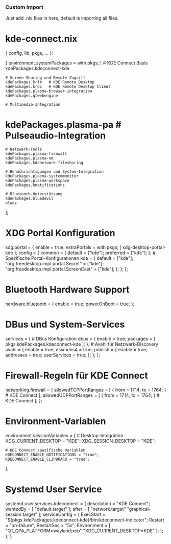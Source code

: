 ### Custom Import

Just add .nix files in here, default is importing all files.

# kde-connect.nix
{ config, lib, pkgs, ... }:

{
  environment.systemPackages = with pkgs; [
    # KDE Connect Basis
    kdePackages.kdeconnect-kde
    
    # Screen Sharing und Remote-Zugriff
    kdePackages.krfb   # KDE Remote Desktop
    kdePackages.krdc   # KDE Remote Desktop Client
    kdePackages.plasma-browser-integration
    kdePackages.qtwebengine
    
    # Multimedia-Integration
#    kdePackages.plasma-pa  # Pulseaudio-Integration
    
    # Netzwerk-Tools
    kdePackages.plasma-firewall
    kdePackages.plasma-nm
    kdePackages.kdenetwork-filesharing
    
    # Benachrichtigungen und System-Integration
    kdePackages.plasma-systemmonitor
    kdePackages.plasma-workspace
    kdePackages.knotifications
    
    # Bluetooth-Unterstützung
    kdePackages.bluedevil
    bluez
  ];

  # XDG Portal Konfiguration
  xdg.portal = {
    enable = true;
    extraPortals = with pkgs; [
      xdg-desktop-portal-kde
    ];
    config = {
      common = {
        default = ["kde"];
        preferred = ["kde"];
      };
      # Spezifische Portal-Konfigurationen
      kde = {
        default = ["kde"];
        "org.freedesktop.impl.portal.Secret" = ["kde"];
        "org.freedesktop.impl.portal.ScreenCast" = ["kde"];
      };
    };
  };

  # Bluetooth Hardware Support
  hardware.bluetooth = {
    enable = true;
    powerOnBoot = true;
  };

  # DBus und System-Services
  services = {
    # DBus Konfiguration
    dbus = {
      enable = true;
      packages = [ pkgs.kdePackages.kdeconnect-kde ];
    };
    # Avahi für Netzwerk-Discovery
    avahi = {
      enable = true;
      nssmdns4 = true;
      publish = {
        enable = true;
        addresses = true;
        userServices = true;
      };
    };
  };

  # Firewall-Regeln für KDE Connect
  networking.firewall = {
    allowedTCPPortRanges = [
      { from = 1714; to = 1764; }  # KDE Connect
    ];
    allowedUDPPortRanges = [
      { from = 1714; to = 1764; }  # KDE Connect
    ];
  };

  # Environment-Variablen
  environment.sessionVariables = {
    # Desktop-Integration
    XDG_CURRENT_DESKTOP = "KDE";
    XDG_SESSION_DESKTOP = "KDE";
    
    # KDE Connect spezifische Variablen
    KDECONNECT_ENABLE_NOTIFICATIONS = "true";
    KDECONNECT_ENABLE_CLIPBOARD = "true";
  };

  # Systemd User Service
  systemd.user.services.kdeconnect = {
    description = "KDE Connect";
    wantedBy = [ "default.target" ];
    after = [ "network.target" "graphical-session.target" ];
    serviceConfig = {
      ExecStart = "${pkgs.kdePackages.kdeconnect-kde}/bin/kdeconnect-indicator";
      Restart = "on-failure";
      RestartSec = "5s";
      Environment = [
        "QT_QPA_PLATFORM=wayland;xcb"
        "XDG_CURRENT_DESKTOP=KDE"
      ];
    };
  };
}